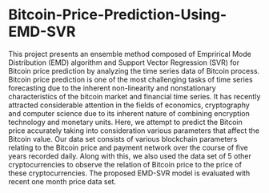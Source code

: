 # Bitcoin-Price-Prediction-Using-EMD-SVR
This project presents an ensemble method composed
of Emprirical Mode Distribution (EMD) algorithm and Support
Vector Regression (SVR) for Bitcoin price prediction by analyzing
the time series data of Bitcoin process. Bitcoin price prediction is
one of the most challenging tasks of time series forecasting due
to the inherent non-linearity and nonstationary characteristics
of the bitcoin market and financial time series. It has recently
attracted considerable attention in the fields of economics,
cryptography and computer science due to its inherent nature
of combining encryption technology and monetary units. Here,
we attempt to predict the Bitcoin price accurately taking into
consideration various parameters that affect the Bitcoin value.
Our data set consists of various blockchain parameters relating
to the Bitcoin price and payment network over the course of five
years recorded daily. Along with this, we also used the data set of
5 other cryptocurrencies to observe the relation of Bitcoin price
to the price of these cryptocurrencies. The proposed EMD-SVR
model is evaluated with recent one month price data set.
